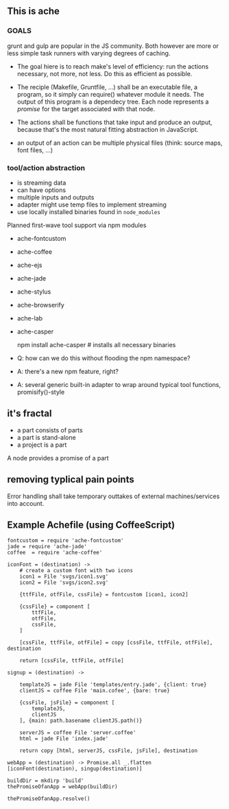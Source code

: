 
## This is ache

### GOALS

grunt and gulp are popular in the JS community. Both however are more or less simple task runners with varying degrees of caching.

  * The goal hiere is to reach make's level of efficiency: run the actions necessary, not more, not less. Do this as efficient as possible.

  * The reciple (Makefile, Gruntfile, ...) shall be an executable file, a program, so it simply can require() whatever module it needs. The output of this program is a dependecy tree. Each node represents a *promise* for the target associated with that node.

  * The actions shall be functions that take input and produce an output, because that's the most natural fitting abstraction in JavaScript.

  * an output of an action can be multiple physical files (think: source maps, font files, ...)

### tool/action abstraction
- is streaming data
- can have options
- multiple inputs and outputs
- adapter might use temp files to implement streaming
- use locally installed binaries found in `node_modules`

Planned first-wave tool support via npm modules
- ache-fontcustom
- ache-coffee
- ache-ejs
- ache-jade
- ache-stylus
- ache-browserify
- ache-lab
- ache-casper

    npm install ache-casper # installs all necessary binaries

- Q: how can we do this without flooding the npm namespace?
- A: there's a new npm feature, right?
- A: several generic built-in adapter to wrap around typical tool functions, promisify()-style

## it's fractal
- a part consists of parts
- a part is stand-alone
- a project is a part

A node provides a  promise of a part

## removing typlical pain points

Error handling shall take temporary outtakes of external machines/services into account.


## Example Achefile (using CoffeeScript)

    fontcustom = require 'ache-fontcustom'
    jade = require 'ache-jade'
    coffee  = require 'ache-coffee'

    iconFont = (destination) ->
        # create a custom font with two icons
        icon1 = File 'svgs/icon1.svg'
        icon2 = File 'svgs/icon2.svg'

        {ttfFile, otfFile, cssFile} = fontcustom [icon1, icon2]

        {cssFile} = component [
            ttfFile, 
            otfFile, 
            cssFile, 
        ]

        [cssFile, ttfFile, otfFile] = copy [cssFile, ttfFile, otfFile], destination

        return [cssFile, ttfFile, otfFile]

    signup = (destination) ->
        
        templateJS = jade File 'templates/entry.jade', {client: true}
        clientJS = coffee File 'main.cofee', {bare: true}

        {cssFile, jsFile} = component [
            templateJS,
            clientJS
        ], {main: path.basename clientJS.path()}

        serverJS = coffee File 'server.coffee'
        html = jade File 'index.jade'

        return copy [html, serverJS, cssFile, jsFile], destination

    webApp = (destination) -> Promise.all _.flatten [iconFont(destination), singup(destination)]

    buildDir = mkdirp 'build'
    thePromiseOfanApp = webApp(buildDir)

    thePromiseOfanApp.resolve()


		

